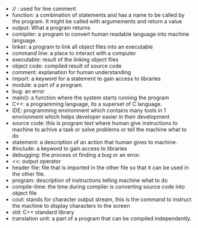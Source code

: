 - // : used for line comment </br>
- function: a combination of statements and has a name to be called by the program. It might be called with argumements and return a value</br>
- output: What a program returns </br>
- comipiler: a program to convert human readable language into machine language. </br>
- linker: a program to link all object files into an executable 
- command line: a place to interact with a computer </br>
- executable: result of the linking object files </br>
- object code: compiled result of source code </br>
- comment: explanation for human understanding </br>
- import: a keyword for a statement to gain access to libraries </br>
- module: a part of a program. </br>
- bug: an error </br>
- main(): a function where the system starts running the program </br>
- C++: a programming language, its a superset of C language. </br>
- IDE: programming environment which contains many tools in 1 envrionment which helps developer easier in their development </br>
- source code: this is program text where human give instructions to machine to achive a task or solve problems or tell the machine what to do </br>
- statement: a description of an action that human gives to machine. </br>
- #include: a keyword to gain access to libraries </br>
- debugging: the process ot finding a bug or an error. </br>
- <<: output operator </br>
- header file: file that is imported in the other file so that it can be used in the other file.</br>
- program: description of instructions telling machine what to do </br>
- compile-time: the time during compiler is converting source code into object file </br>
- cout: stands for character output stream, this is the command to instruct the machine to display characters to the screen </br>
- std: C++ standard library </br>
- translation unit: a part of a program that can be compiled independently. </br>